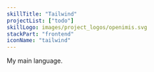 ```yaml
---
skillTitle: "Tailwind"
projectList: ["todo"]
skillLogo: images/project_logos/openimis.svg
stackPart: "frontend"
iconName: "tailwind"
---
```


My main language.
